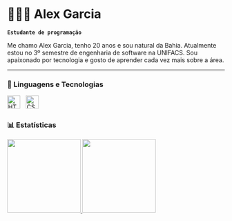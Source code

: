 # 👨🏽‍💻 Alex Garcia

**`Estudante de programação`**

Me chamo Alex Garcia, tenho 20 anos e sou natural da Bahia. Atualmente estou no 3º semestre de engenharia de software na UNIFACS. Sou apaixonado por tecnologia e gosto de aprender cada vez mais sobre a área.

---

### 🤖 Linguagens e Tecnologias


<img 
    align="left" 
    alt="HTML"
    title="HTML" 
    width="30px" 
    style="padding-right: 10px;" 
    src="https://cdn.jsdelivr.net/gh/devicons/devicon@latest/icons/html5/html5-original.svg" 
/>
<img 
    align="left" 
    alt="CSS" 
    title="CSS"
    width="30px" 
    style="padding-right: 10px;" 
    src="https://cdn.jsdelivr.net/gh/devicons/devicon@latest/icons/css3/css3-original.svg" 
/>


<br/>
<br/>


### 📊 Estatísticas


  <a href="https://github.com/ivisconfessor">
  <img height="170em" src="https://github-readme-stats.vercel.app/api?username=klayera7&show_icons=true&theme=dark&include_all_commits=true&count_private=true"/>
  <img height="170em" src="https://github-readme-stats.vercel.app/api/top-langs/?username=klayera7&layout=compact&langs_count=7&theme=dark"/>
</div>
